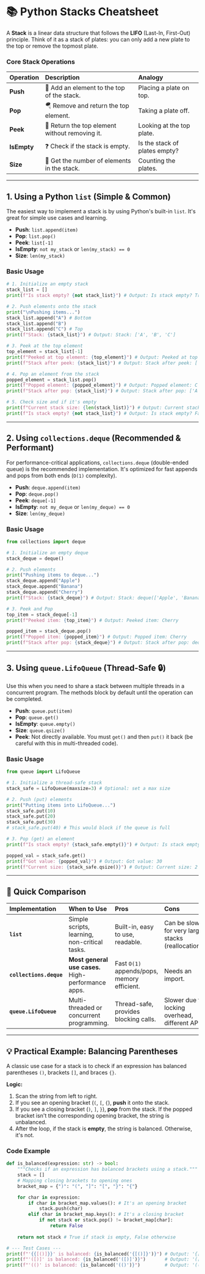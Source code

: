 # 📚 Python Stacks Cheatsheet

A **Stack** is a linear data structure that follows the **LIFO** (Last-In, First-Out) principle. Think of it as a stack of plates: you can only add a new plate to the top or remove the topmost plate.

### Core Stack Operations

| Operation | Description                                  | Analogy              |
| :-------- | :------------------------------------------- | :------------------- |
| **Push**  | 🚀 Add an element to the top of the stack.   | Placing a plate on top. |
| **Pop**   | 🪂 Remove and return the top element.         | Taking a plate off.  |
| **Peek**  | 👀 Return the top element without removing it. | Looking at the top plate. |
| **IsEmpty**| ❓ Check if the stack is empty.              | Is the stack of plates empty? |
| **Size**  | 📏 Get the number of elements in the stack.  | Counting the plates. |

---

## 1. Using a Python `list` (Simple & Common)

The easiest way to implement a stack is by using Python's built-in `list`. It's great for simple use cases and learning.

-   **Push**: `list.append(item)`
-   **Pop**: `list.pop()`
-   **Peek**: `list[-1]`
-   **IsEmpty**: `not my_stack` or `len(my_stack) == 0`
-   **Size**: `len(my_stack)`

### Basic Usage

```python
# 1. Initialize an empty stack
stack_list = []
print(f"Is stack empty? {not stack_list}") # Output: Is stack empty? True

# 2. Push elements onto the stack
print("\nPushing items...")
stack_list.append("A") # Bottom
stack_list.append("B")
stack_list.append("C") # Top
print(f"Stack: {stack_list}") # Output: Stack: ['A', 'B', 'C']

# 3. Peek at the top element
top_element = stack_list[-1]
print(f"Peeked at top element: {top_element}") # Output: Peeked at top element: C
print(f"Stack after peek: {stack_list}") # Output: Stack after peek: ['A', 'B', 'C']

# 4. Pop an element from the stack
popped_element = stack_list.pop()
print(f"Popped element: {popped_element}") # Output: Popped element: C
print(f"Stack after pop: {stack_list}") # Output: Stack after pop: ['A', 'B']

# 5. Check size and if it's empty
print(f"Current stack size: {len(stack_list)}") # Output: Current stack size: 2
print(f"Is stack empty? {not stack_list}") # Output: Is stack empty? False
```

---

## 2. Using `collections.deque` (Recommended & Performant)

For performance-critical applications, `collections.deque` (double-ended queue) is the recommended implementation. It's optimized for fast appends and pops from both ends (`O(1)` complexity).

-   **Push**: `deque.append(item)`
-   **Pop**: `deque.pop()`
-   **Peek**: `deque[-1]`
-   **IsEmpty**: `not my_deque` or `len(my_deque) == 0`
-   **Size**: `len(my_deque)`

### Basic Usage

```python
from collections import deque

# 1. Initialize an empty deque
stack_deque = deque()

# 2. Push elements
print("Pushing items to deque...")
stack_deque.append("Apple")
stack_deque.append("Banana")
stack_deque.append("Cherry")
print(f"Stack: {stack_deque}") # Output: Stack: deque(['Apple', 'Banana', 'Cherry'])

# 3. Peek and Pop
top_item = stack_deque[-1]
print(f"Peeked item: {top_item}") # Output: Peeked item: Cherry

popped_item = stack_deque.pop()
print(f"Popped item: {popped_item}") # Output: Popped item: Cherry
print(f"Stack after pop: {stack_deque}") # Output: Stack after pop: deque(['Apple', 'Banana'])
```

---

## 3. Using `queue.LifoQueue` (Thread-Safe 🔒)

Use this when you need to share a stack between multiple threads in a concurrent program. The methods block by default until the operation can be completed.

-   **Push**: `queue.put(item)`
-   **Pop**: `queue.get()`
-   **IsEmpty**: `queue.empty()`
-   **Size**: `queue.qsize()`
-   **Peek**: Not directly available. You must `get()` and then `put()` it back (be careful with this in multi-threaded code).

### Basic Usage

```python
from queue import LifoQueue

# 1. Initialize a thread-safe stack
stack_safe = LifoQueue(maxsize=3) # Optional: set a max size

# 2. Push (put) elements
print("Putting items into LifoQueue...")
stack_safe.put(10)
stack_safe.put(20)
stack_safe.put(30)
# stack_safe.put(40) # This would block if the queue is full

# 3. Pop (get) an element
print(f"Is stack empty? {stack_safe.empty()}") # Output: Is stack empty? False

popped_val = stack_safe.get()
print(f"Got value: {popped_val}") # Output: Got value: 30
print(f"Current size: {stack_safe.qsize()}") # Output: Current size: 2
```

---

## 📝 Quick Comparison

| Implementation          | When to Use                                  | Pros                               | Cons                                            |
| :---------------------- | :------------------------------------------- | :--------------------------------- | :---------------------------------------------- |
| **`list`**              | Simple scripts, learning, non-critical tasks. | Built-in, easy to use, readable.   | Can be slow for very large stacks (reallocation). |
| **`collections.deque`** | **Most general use cases.** High-performance apps. | Fast `O(1)` appends/pops, memory efficient. | Needs an import.                                |
| **`queue.LifoQueue`**   | Multi-threaded or concurrent programming.    | Thread-safe, provides blocking calls. | Slower due to locking overhead, different API.  |

---

## 💡 Practical Example: Balancing Parentheses

A classic use case for a stack is to check if an expression has balanced parentheses `()`, brackets `[]`, and braces `{}`.

**Logic:**
1.  Scan the string from left to right.
2.  If you see an opening bracket (`(`, `[`, `{`), **push** it onto the stack.
3.  If you see a closing bracket (`)`, `]`, `}`), **pop** from the stack. If the popped bracket isn't the corresponding opening bracket, the string is unbalanced.
4.  After the loop, if the stack is **empty**, the string is balanced. Otherwise, it's not.

### Code Example

```python
def is_balanced(expression: str) -> bool:
    """Checks if an expression has balanced brackets using a stack."""
    stack = []
    # Mapping closing brackets to opening ones
    bracket_map = {")": "(", "]": "[", "}": "{"}

    for char in expression:
        if char in bracket_map.values(): # It's an opening bracket
            stack.push(char)
        elif char in bracket_map.keys(): # It's a closing bracket
            if not stack or stack.pop() != bracket_map[char]:
                return False
    
    return not stack # True if stack is empty, False otherwise

# --- Test Cases ---
print(f"'{{[()]}}' is balanced: {is_balanced('{[()]}')}") # Output: '{[()]}' is balanced: True
print(f"'([)]' is balanced: {is_balanced('([)]')}")       # Output: '([)]' is balanced: False
print(f"'(()' is balanced: {is_balanced('(()')}")         # Output: '(()' is balanced: False
```
